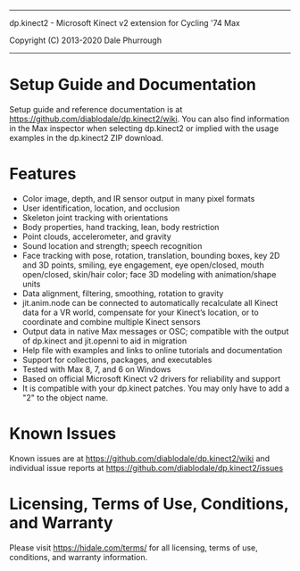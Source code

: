 ****************************************************************************
  dp.kinect2 - Microsoft Kinect v2 extension for Cycling '74 Max

  Copyright (C) 2013-2020 Dale Phurrough
****************************************************************************

Setup Guide and Documentation
==============================

Setup guide and reference documentation is at https://github.com/diablodale/dp.kinect2/wiki. You can also find information in the Max inspector when selecting dp.kinect2 or implied with the usage examples in the dp.kinect2 ZIP download.

Features
============

* Color image, depth, and IR sensor output in many pixel formats
* User identification, location, and occlusion
* Skeleton joint tracking with orientations
* Body properties, hand tracking, lean, body restriction
* Point clouds, accelerometer, and gravity
* Sound location and strength; speech recognition
* Face tracking with pose, rotation, translation, bounding boxes, key 2D and 3D points, smiling, eye engagement, eye open/closed, mouth open/closed, skin/hair color; face 3D modeling with animation/shape units
* Data alignment, filtering, smoothing, rotation to gravity
* jit.anim.node can be connected to automatically recalculate all Kinect data for a VR world, compensate for your Kinect’s location, or to coordinate and combine multiple Kinect sensors
* Output data in native Max messages or OSC; compatible with the output of dp.kinect and jit.openni to aid in migration
* Help file with examples and links to online tutorials and documentation
* Support for collections, packages, and executables
* Tested with Max 8, 7, and 6 on Windows
* Based on official Microsoft Kinect v2 drivers for reliability and support
* It is compatible with your dp.kinect patches. You may only have to add a "2" to the object name.

Known Issues
============

Known issues are at https://github.com/diablodale/dp.kinect2/wiki and individual issue reports at https://github.com/diablodale/dp.kinect2/issues

Licensing, Terms of Use, Conditions, and Warranty
==============================

Please visit https://hidale.com/terms/ for all licensing, terms of use, conditions, and warranty information.
